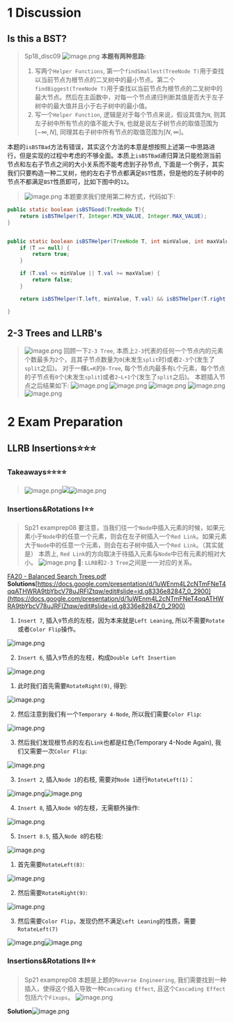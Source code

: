 # 1 Discussion
## Is this a BST? 
> Sp18_disc09
> ![image.png](DE_B-Trees_LLRBs.assets/20230324_1534188319.png)
> **本题有两种思路:**
> 1. 写两个`Helper Functions`, 第一个`findSmallest(TreeNode T)`用于查找以当前节点为根节点的二叉树中的最小节点。第二个`findBiggest(TreeNode T)`用于查找以当前节点为根节点的二叉树中的最大节点。然后在主函数中，对每一个节点递归判断其值是否大于左子树中的最大值并且小于右子树中的最小值。
> 2. 写一个`Helper Function`, 逻辑是对于每个节点来说，假设其值为`N`, 则其左子树中所有节点的值不能大于`N`, 也就是说左子树节点的取值范围为$[-\infty, N]$, 同理其右子树中所有节点的取值范围为$[N, \infty]$。
> 
本题的`isBSTBad`方法有错误，其实这个方法的本意是想按照上述第一中思路进行，但是实现的过程中考虑的不够全面。本质上`isBSTBad`递归算法只能检测当前节点和左右子节点之间的大小关系而不能考虑到子孙节点, 下面是一个例子，其实我们只要构造一种二叉树，他的左右子节点都满足`BST`性质，但是他的左子树中的节点不都满足`BST`性质即可，比如下图中的`12`。
> ![image.png](DE_B-Trees_LLRBs.assets/20230324_1534189617.png)
> 本题要求我们使用第二种方式，代码如下:

```java
public static boolean isBSTGood(TreeNode T){
    return isBSTHelper(T, Integer.MIN_VALUE, Integer.MAX_VALUE);
}


public static boolean isBSTHelper(TreeNode T, int minValue, int maxValue){
    if (T == null) {
        return true;
    }

    if (T.val <= minValue || T.val >= maxValue) {
        return false;
    }

    return isBSTHelper(T.left, minValue, T.val) && isBSTHelper(T.right,  T.val, maxValue);

}
```


## 2-3 Trees and LLRB's
> ![image.png](DE_B-Trees_LLRBs.assets/20230324_1534182785.png)
> 回顾一下`2-3 Tree`, 本质上`2-3`代表的任何一个节点内的元素个数最多为`2`个，且其子节点数量为`0`(未发生`split`时)或者`2-3`个(发生了`split`之后)。
> 对于一棵`L=K`的`B-Tree`, 每个节点内最多有`L`个元素，每个节点的子节点有`0`个(未发生`split`)或者`2~L+1`个(发生了`split`之后)。
> 本题插入节点之后结果如下:
> ![image.png](DE_B-Trees_LLRBs.assets/20230324_1534185099.png)
> ![image.png](DE_B-Trees_LLRBs.assets/20230324_1534183565.png)
> ![image.png](DE_B-Trees_LLRBs.assets/20230324_1534181093.png)
> ![image.png](DE_B-Trees_LLRBs.assets/20230324_1534181550.png)![image.png](DE_B-Trees_LLRBs.assets/20230324_1534193559.png)



# 2 Exam Preparation
## LLRB Insertions⭐⭐⭐
### Takeaways⭐⭐⭐⭐
> ![image.png](DE_B-Trees_LLRBs.assets/20230324_1534197293.png)![](DE_B-Trees_LLRBs.assets/20230324_1534199243.png)![image.png](DE_B-Trees_LLRBs.assets/20230324_1534197768.png)


### Insertions&Rotations I⭐⭐
> Sp21 examprep08
> 要注意，当我们往一个`Node`中插入元素的时候，如果元素小于`Node`中的任意一个元素，则会在左子树插入一个`Red Link`。如果元素大于`Node`中的任意一个元素，则会在右子树中插入一个`Red Link`。（其实就是）
> 本质上, `Red Link`的方向取决于待插入元素与`Node`中已有元素的相对大小。
> ![image.png](DE_B-Trees_LLRBs.assets/20230324_1534198877.png)
> 🔔: `LLRB`和`2-3 Tree`之间是一一对应的关系。

[FA20 - Balanced Search Trees.pdf](https://www.yuque.com/attachments/yuque/0/2023/pdf/12393765/1679623003391-89164111-7a74-4aaa-ab48-992fab31c35e.pdf)
**Solutions**[https://docs.google.com/presentation/d/1uWEnm4L2cNTmFNeT4qqATHWRA9tbYbcV78uJRFIZtqw/edit#slide=id.g8336e82847_0_2900](https://docs.google.com/presentation/d/1uWEnm4L2cNTmFNeT4qqATHWRA9tbYbcV78uJRFIZtqw/edit#slide=id.g8336e82847_0_2900)

1. `Insert 7`, 插入`9`节点的左枝，因为本来就是`Left Leaning`, 所以不需要`Rotate`或者`Color Flip`操作。

![image.png](DE_B-Trees_LLRBs.assets/20230324_1534196041.png)

2. `Insert 6`, 插入`9`节点的左枝，构成`Double Left Insertion`

![image.png](DE_B-Trees_LLRBs.assets/20230324_1534196818.png)

   1.  此时我们首先需要`RotateRight(9)`, 得到:

![image.png](DE_B-Trees_LLRBs.assets/20230324_1534198184.png)

   2. 然后注意到我们有一个`Temporary 4-Node`, 所以我们需要`Color Flip`:

![image.png](DE_B-Trees_LLRBs.assets/20230324_1534198012.png)

   3. 然后我们发现根节点的左右`Link`也都是红色(Temporary 4-Node Again), 我们又需要一次`Color Flip`:

![image.png](DE_B-Trees_LLRBs.assets/20230324_1534199012.png)

3. `Insert 2`, 插入`Node 1`的右枝, 需要对`Node 1`进行`RotateLeft(1)`：

![image.png](DE_B-Trees_LLRBs.assets/20230324_1534202127.png)![image.png](DE_B-Trees_LLRBs.assets/20230324_1534204655.png)

4. `Insert 8`, 插入`Node 9`的左枝，无需额外操作:

![image.png](DE_B-Trees_LLRBs.assets/20230324_1534206538.png)

5. `Insert 8.5`, 插入`Node 8`的右枝:

![image.png](DE_B-Trees_LLRBs.assets/20230324_1534203976.png)

   1. 首先需要`RotateLeft(8)`:

![image.png](DE_B-Trees_LLRBs.assets/20230324_1534208565.png)

   2. 然后需要`RotateRight(9)`:

![image.png](DE_B-Trees_LLRBs.assets/20230324_1534205346.png)

   3. 然后需要`Color Flip`，发现仍然不满足`Left Leaning`的性质，需要`RotateLeft(7)`

![image.png](DE_B-Trees_LLRBs.assets/20230324_1534201457.png)![image.png](DE_B-Trees_LLRBs.assets/20230324_1534201591.png)


### Insertions&Rotations II⭐⭐
> Sp21 examprep08
> 本题是上题的`Reverse Engineering`, 我们需要找到一种插入，使得这个插入导致一种`Cascading Effect`, 且这个`Cascading Effect`包括六个`Fixups`。
> ![image.png](DE_B-Trees_LLRBs.assets/20230324_1534208704.png)

**Solution**![image.png](DE_B-Trees_LLRBs.assets/20230324_1534202478.png)



